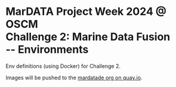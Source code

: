 # MarDATA Project Week 2024 @ OSCM<br/> Challenge 2: Marine Data Fusion<br/> -- Environments

Env definitions (using Docker) for Challenge 2.

Images will be pushed to the [mardatade org on quay.io](https://quay.io/organization/mardatade).
